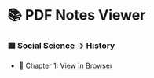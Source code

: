 # 📚 PDF Notes Viewer

### 🟦 Social Science → History

- 📘 Chapter 1: [View in Browser](https://raw.githubusercontent.com/NoteBook-X/NoteBook-X/main/SOCIAL-SCIENCE/HISTORY/Chapter-1-Notes.pdf)
